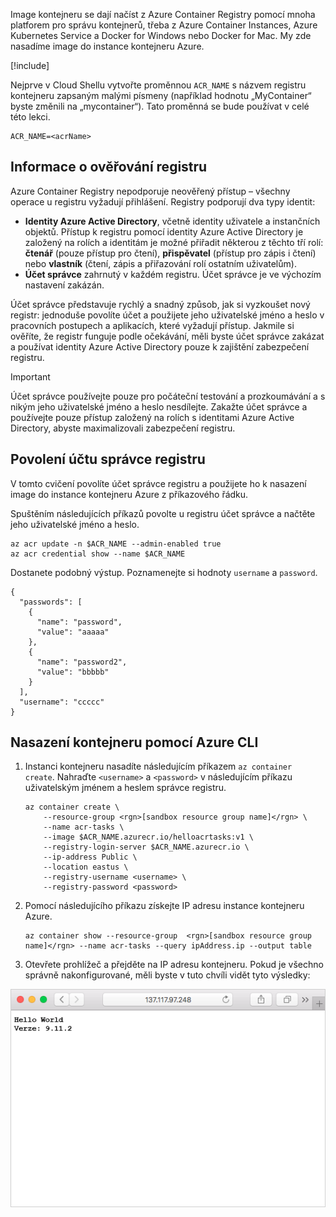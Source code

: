 Image kontejneru se dají načíst z Azure Container Registry pomocí mnoha platforem pro správu kontejnerů, třeba z Azure Container Instances, Azure Kubernetes Service a Docker for Windows nebo Docker for Mac. My zde nasadíme image do instance kontejneru Azure.

<!-- Activate the sandbox -->
[!include[](../../../includes/azure-sandbox-activate.md)]

Nejprve v Cloud Shellu vytvořte proměnnou `ACR_NAME` s názvem registru kontejneru zapsaným malými písmeny (například hodnotu „MyContainer“ byste změnili na „mycontainer“). Tato proměnná se bude používat v celé této lekci.

```azurecli
ACR_NAME=<acrName>
```

## <a name="about-registry-authentication"></a>Informace o ověřování registru

Azure Container Registry nepodporuje neověřený přístup – všechny operace u registru vyžadují přihlášení. Registry podporují dva typy identit:

- **Identity Azure Active Directory**, včetně identity uživatele a instančních objektů. Přístup k registru pomocí identity Azure Active Directory je založený na rolích a identitám je možné přiřadit některou z těchto tří rolí: **čtenář** (pouze přístup pro čtení), **přispěvatel** (přístup pro zápis i čtení) nebo **vlastník** (čtení, zápis a přiřazování rolí ostatním uživatelům).
- **Účet správce** zahrnutý v každém registru. Účet správce je ve výchozím nastavení zakázán.

Účet správce představuje rychlý a snadný způsob, jak si vyzkoušet nový registr: jednoduše povolíte účet a použijete jeho uživatelské jméno a heslo v pracovních postupech a aplikacích, které vyžadují přístup. Jakmile si ověříte, že registr funguje podle očekávání, měli byste účet správce zakázat a používat identity Azure Active Directory pouze k zajištění zabezpečení registru.

> [!IMPORTANT]
> Účet správce používejte pouze pro počáteční testování a prozkoumávání a s nikým jeho uživatelské jméno a heslo nesdílejte. Zakažte účet správce a používejte pouze přístup založený na rolích s identitami Azure Active Directory, abyste maximalizovali zabezpečení registru.

## <a name="enable-the-registry-admin-account"></a>Povolení účtu správce registru

V tomto cvičení povolíte účet správce registru a použijete ho k nasazení image do instance kontejneru Azure z příkazového řádku.

Spuštěním následujících příkazů povolte u registru účet správce a načtěte jeho uživatelské jméno a heslo.

```azurecli
az acr update -n $ACR_NAME --admin-enabled true
az acr credential show --name $ACR_NAME
```

Dostanete podobný výstup. Poznamenejte si hodnoty `username` a `password`.

```output
{  
  "passwords": [
    {
      "name": "password",
      "value": "aaaaa"
    },
    {
      "name": "password2",
      "value": "bbbbb"
    }
  ],
  "username": "ccccc"
}
```

## <a name="deploy-a-container-with-azure-cli"></a>Nasazení kontejneru pomocí Azure CLI

1. Instanci kontejneru nasadíte následujícím příkazem `az container create`. Nahraďte `<username>` a `<password>` v následujícím příkazu uživatelským jménem a heslem správce registru.

    ```azurecli
    az container create \
        --resource-group <rgn>[sandbox resource group name]</rgn> \
        --name acr-tasks \
        --image $ACR_NAME.azurecr.io/helloacrtasks:v1 \
        --registry-login-server $ACR_NAME.azurecr.io \
        --ip-address Public \
        --location eastus \
        --registry-username <username> \
        --registry-password <password>
    ```

1. Pomocí následujícího příkazu získejte IP adresu instance kontejneru Azure.

    ```azurecli
    az container show --resource-group  <rgn>[sandbox resource group name]</rgn> --name acr-tasks --query ipAddress.ip --output table
    ```

1. Otevřete prohlížeč a přejděte na IP adresu kontejneru. Pokud je všechno správně nakonfigurované, měli byste v tuto chvíli vidět tyto výsledky:

![Ukázková webová aplikace s textem Hello World](../media/hello.png)